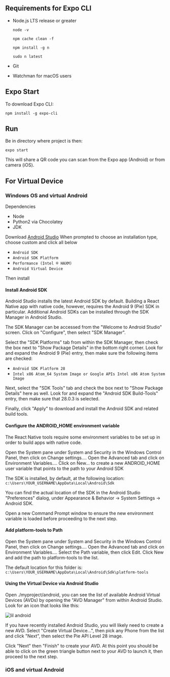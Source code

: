 ## Requirements for Expo CLI
* Node.js LTS release or greater
    ```
    node -v
    ```
    ```
    npm cache clean -f
    ```
    ```
    npm install -g n
    ```
    ```
    sudo n latest
    ```

* Git
* Watchman for macOS users

## Expo Start
To download Expo CLI:
```
npm install -g expo-cli
```
## Run
Be in directory where project is then:
```
expo start
```
This will share a QR code you can scan from the Expo app (Android) or from camera (iOS).

## For Virtual Device
### Windows OS and virtual Android 
Dependencies
  * Node
  * Python2 via Chocolatey
  * JDK

Download [Android Studio](https://developer.android.com/studio)
When prompted to choose an installation type, choose custom and click all below
  * ```Android SDK```
  * ```Android SDK Platform```
  * ```Performance (Intel ® HAXM)```
  * ```Android Virtual Device```
 
 Then install
 
#### Install Android SDK 
Android Studio installs the latest Android SDK by default. Building a React Native app with native code, however, requires the Android 9 (Pie) SDK in particular. Additional Android SDKs can be installed through the SDK Manager in Android Studio.

The SDK Manager can be accessed from the "Welcome to Android Studio" screen. Click on "Configure", then select "SDK Manager".

Select the "SDK Platforms" tab from within the SDK Manager, then check the box next to "Show Package Details" in the bottom right corner. Look for and expand the Android 9 (Pie) entry, then make sure the following items are checked:

* ```Android SDK Platform 28```
* ```Intel x86 Atom_64 System Image or Google APIs Intel x86 Atom System Image```

Next, select the "SDK Tools" tab and check the box next to "Show Package Details" here as well. Look for and expand the "Android SDK Build-Tools" entry, then make sure that 28.0.3 is selected.

Finally, click "Apply" to download and install the Android SDK and related build tools.

#### Configure the ANDROID_HOME environment variable
The React Native tools require some environment variables to be set up in order to build apps with native code.

Open the System pane under System and Security in the Windows Control Panel, then click on Change settings.... Open the Advanced tab and click on Environment Variables.... Click on New... to create a new ANDROID_HOME user variable that points to the path to your Android SDK

The SDK is installed, by default, at the following location:
```c:\Users\YOUR_USERNAME\AppData\Local\Android\Sdk```

You can find the actual location of the SDK in the Android Studio "Preferences" dialog, under Appearance & Behavior → System Settings → Android SDK.

Open a new Command Prompt window to ensure the new environment variable is loaded before proceeding to the next step.

#### Add platform-tools to Path
Open the System pane under System and Security in the Windows Control Panel, then click on Change settings.... Open the Advanced tab and click on Environment Variables.... Select the Path variable, then click Edit. Click New and add the path to platform-tools to the list.

The default location for this folder is:
```c:\Users\YOUR_USERNAME\AppData\Local\Android\Sdk\platform-tools```

#### Using the Virtual Device via Android Studio
Open ./myproject/android, you can see the list of available Android Virtual Devices (AVDs) by opening the "AVD Manager" from within Android Studio. Look for an icon that looks like this:

![lil android](https://reactnative.dev/docs/assets/GettingStartedAndroidStudioAVD.png)

If you have recently installed Android Studio, you will likely need to create a new AVD. Select "Create Virtual Device...", then pick any Phone from the list and click "Next", then select the Pie API Level 28 image.

Click "Next" then "Finish" to create your AVD. At this point you should be able to click on the green triangle button next to your AVD to launch it, then proceed to the next step.

###  iOS and virtual Android 

